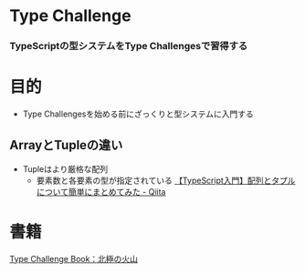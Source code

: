 # Type Challenge<Book>
### TypeScriptの型システムをType Challengesで習得する

# 目的
- Type Challengesを始める前にざっくりと型システムに入門する

## ArrayとTupleの違い
- Tupleはより厳格な配列
  - 要素数と各要素の型が指定されている
[【TypeScript入門】配列とタプルについて簡単にまとめてみた - Qiita](https://qiita.com/YSasago/items/ef29843bdc66f6397d46)

# 書籍
[Type Challenge Book：北極の火山](https://techbookfest.org/product/arq5FQ9XJGpZ54ham5nXB6?productVariantID=1dW6AQuhh9jYruPY6L1fAt&utm_campaign=bought&utm_medium=social&utm_source=twitter)